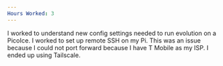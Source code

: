 ```yaml
---
Hours Worked: 3
---
```

I worked to understand new config settings needed to run evolution on a PicoIce. I worked to set up remote SSH on my Pi. This was an issue because I could not port forward because I have T Mobile as my ISP. I ended up using Tailscale.